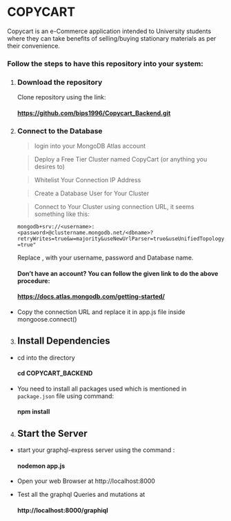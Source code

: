 # COPYCART

Copycart is an e-Commerce application intended to University students where they can take benefits of selling/buying stationary materials as per their convenience.

### Follow the steps to have this repository into your system:
1.	### Download the repository
    Clone repository using the link:
    #### https://github.com/bips1996/Copycart_Backend.git

2. ### Connect to the Database
    >login into your MongoDB Atlas account 
    
    >Deploy a Free Tier Cluster named CopyCart (or anything you desires to)
    
    >Whitelist Your Connection IP Address
    
    >Create a Database User for Your Cluster
    
    >Connect to Your Cluster using connection URL, it seems something like this:
      
      `mongodb+srv://<username>:<password>@clustername.mongodb.net/<dbname>?retryWrites=true&w=majority&useNewUrlParser=true&useUnifiedTopology=true"`
	
      Replace <username><password>,<dbname> with your username, password 
      and Database name.

	#### Don’t have an account? You can follow the given link to do the above procedure:
	#### https://docs.atlas.mongodb.com/getting-started/
              
-  Copy the connection URL and replace it in app.js file inside   
    mongoose.connect()


3.  ## Install Dependencies
-  cd into the directory 
	#### cd COPYCART_BACKEND

-    You need to install all packages used which is mentioned in `package.json` file using command:
        #### npm install
4. ## Start the Server 
-    start your graphql-express server using the command :
        #### nodemon app.js

-  Open your web Browser at http://localhost:8000
-  Test all the graphql Queries and mutations at 
    #### http://localhost:8000/graphiql

